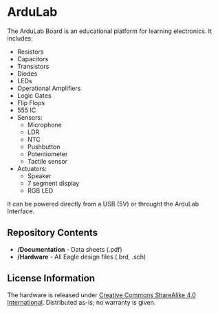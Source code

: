 # ArduLab

The ArduLab Board is an educational platform for learning electronics.
It includes:
* Resistors
* Capacitors
* Transistors
* Diodes
* LEDs
* Operational Amplifiers
* Logic Gates
* Flip Flops
* 555 IC
* Sensors:
  *   Microphone
  *   LDR
  *   NTC
  *   Pushbutton
  *   Potentiometer
  *   Tactile sensor
* Actuators:
  *   Speaker
  *   7 segment display
  *   RGB LED

It can be powered directly from a USB (5V) or throught the ArduLab Interface.

Repository Contents
-------------------
* **/Documentation** - Data sheets (.pdf)
* **/Hardware** - All Eagle design files (.brd, .sch)

License Information
-------------------
The hardware is released under [Creative Commons ShareAlike 4.0 International](https://creativecommons.org/licenses/by-sa/4.0/).
Distributed as-is; no warranty is given.
